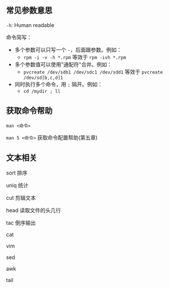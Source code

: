 



## 常见参数意思

`-h`: Human readable




命令简写：

- 多个参数可以只写一个 `-`，后面跟参数。例如：
  - `rpm -i -v -h *.rpm` 等效于 `rpm -ivh *.rpm`
- 多个参数值可以使用"通配符"合并。例如：
  - `pvcreate /dev/sdb1 /dev/sdc1 /dev/sdd1` 等效于 `pvcreate /dev/sd[b,c,d]1`
- 同时执行多个命令，用 `;` 隔开。例如：
  - `cd /mydir ; ll`



## 获取命令帮助

`man <命令>`

`man 5 <命令>` 获取命令配置帮助(第五章)



## 文本相关

sort 排序

uniq 统计

cut 剪辑文本

head 读取文件的头几行

tac 倒序输出

cat

vim

sed

awk

tail





